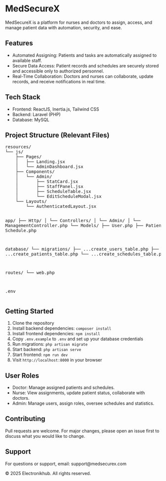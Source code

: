 <!DOCTYPE html>
<html lang="en">
<head>
  <meta charset="UTF-8">
  <title>MedSecureX - README</title>
</head>
<body>
  <h1>MedSecureX</h1>
  <p>
    MedSecureX is a platform for nurses and doctors to assign, access, and manage patient data with automation, security, and ease.
  </p>

  <h2>Features</h2>
  <ul>
    <li>Automated Assigning: Patients and tasks are automatically assigned to available staff.</li>
    <li>Secure Data Access: Patient records and schedules are securely stored and accessible only to authorized personnel.</li>
    <li>Real-Time Collaboration: Doctors and nurses can collaborate, update records, and receive notifications in real time.</li>
  </ul>

  <h2>Tech Stack</h2>
  <ul>
    <li>Frontend: ReactJS, Inertia.js, Tailwind CSS</li>
    <li>Backend: Laravel (PHP)</li>
    <li>Database: MySQL</li>
  </ul>

  <h2>Project Structure (Relevant Files)</h2>
  <pre>
resources/
└── js/
    ├── Pages/
    │   ├── Landing.jsx
    │   └── AdminDashboard.jsx
    ├── Components/
    │   └── Admin/
    │       ├── StatCard.jsx
    │       ├── StaffPanel.jsx
    │       ├── ScheduleTable.jsx
    │       └── EditScheduleModal.jsx
    └── Layouts/
        └── AuthenticatedLayout.jsx

app/
├── Http/
│   └── Controllers/
│       └── Admin/
│           └── ManagementController.php
└── Models/
    ├── User.php
    ├── Patient.php
    └── Schedule.php

database/
└── migrations/
    ├── ...create_users_table.php
    ├── ...create_patients_table.php
    └── ...create_schedules_table.php

routes/
└── web.php

.env
  </pre>

  <h2>Getting Started</h2>
  <ol>
    <li>Clone the repository</li>
    <li>Install backend dependencies: <code>composer install</code></li>
    <li>Install frontend dependencies: <code>npm install</code></li>
    <li>Copy <code>.env.example</code> to <code>.env</code> and set up your database credentials</li>
    <li>Run migrations: <code>php artisan migrate</code></li>
    <li>Start backend: <code>php artisan serve</code></li>
    <li>Start frontend: <code>npm run dev</code></li>
    <li>Visit <code>http://localhost:8000</code> in your browser</li>
  </ol>

  <h2>User Roles</h2>
  <ul>
    <li>Doctor: Manage assigned patients and schedules.</li>
    <li>Nurse: View assignments, update patient status, collaborate with doctors.</li>
    <li>Admin: Manage users, assign roles, oversee schedules and statistics.</li>
  </ul>

  <h2>Contributing</h2>
  <p>
    Pull requests are welcome. For major changes, please open an issue first to discuss what you would like to change.
  </p>

  <h2>Support</h2>
  <p>
    For questions or support, email: support@medsecurex.com
  </p>

  <p>
    &copy; 2025 Electronikhub. All rights reserved.
  </p>
</body>
</html>
